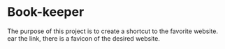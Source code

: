 # Book-keeper
The purpose of this project is to create a shortcut to the favorite website. ear the link, there is a favicon of the desired website.
